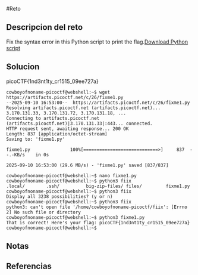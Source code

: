 #Reto 
## Descripcion del reto
Fix the syntax error in this Python script to print the flag.[Download Python script](https://artifacts.picoctf.net/c/26/fixme1.py)
## Solucion
picoCTF{1nd3nt1ty_cr1515_09ee727a}

````
cowboyofnoname-picoctf@webshell:~$ wget https://artifacts.picoctf.net/c/26/fixme1.py
--2025-09-10 16:53:00--  https://artifacts.picoctf.net/c/26/fixme1.py
Resolving artifacts.picoctf.net (artifacts.picoctf.net)... 3.170.131.33, 3.170.131.72, 3.170.131.18, ...
Connecting to artifacts.picoctf.net (artifacts.picoctf.net)|3.170.131.33|:443... connected.
HTTP request sent, awaiting response... 200 OK
Length: 837 [application/octet-stream]
Saving to: 'fixme1.py'

fixme1.py               100%[============================>]     837  --.-KB/s    in 0s      

2025-09-10 16:53:00 (29.6 MB/s) - 'fixme1.py' saved [837/837]

cowboyofnoname-picoctf@webshell:~$ nano fixme1.py
cowboyofnoname-picoctf@webshell:~$ python3 fiix
.local/        .ssh/          big-zip-files/ files/         fixme1.py      
cowboyofnoname-picoctf@webshell:~$ python3 fiix
Display all 3238 possibilities? (y or n)
cowboyofnoname-picoctf@webshell:~$ python3 fiix
python3: can't open file '/home/cowboyofnoname-picoctf/fiix': [Errno 2] No such file or directory
cowboyofnoname-picoctf@webshell:~$ python3 fixme1.py 
That is correct! Here's your flag: picoCTF{1nd3nt1ty_cr1515_09ee727a}
cowboyofnoname-picoctf@webshell:~$ 
`````
## Notas

## Referencias

